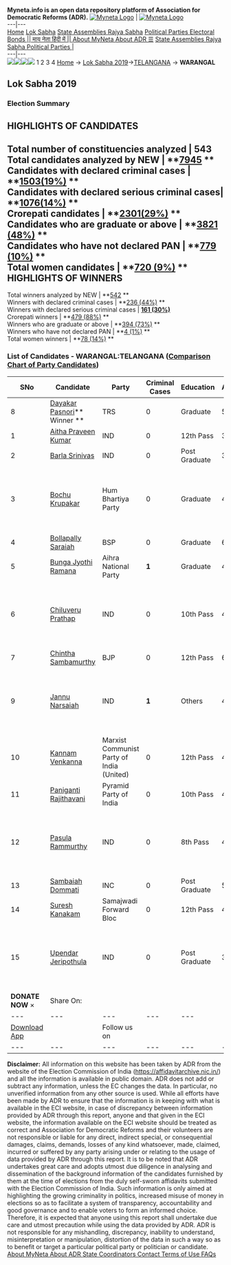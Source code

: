 **Myneta.info is an open data repository platform of Association for Democratic Reforms (ADR).**
[![Myneta Logo](https://www.myneta.info/lib/img/myneta-logo.png)](https://www.myneta.info/) | [![Myneta Logo](https://www.myneta.info/lib/img/adr-logo.png)](https://adrindia.org)  
---|---  
[Home](https://www.myneta.info/) [Lok Sabha](https://www.myneta.info/#ls "Lok Sabha") [ State Assemblies ](https://www.myneta.info/#sa "State Assemblies") [Rajya Sabha](https://www.myneta.info/#rs "Rajya Sabha") [Political Parties ](https://www.myneta.info/party "Political Parties") [ Electoral Bonds ](https://www.myneta.info/electoral_bonds "Electoral Bonds") [ || माय नेता हिंदी में || ](https://translate.google.co.in/translate?prev=hp&hl=en&js=y&u=www.myneta.info&sl=en&tl=hi&history_state0=) [ About MyNeta ](https://adrindia.org/content/about-myneta) [ About ADR ](https://adrindia.org/about-adr/who-we-are) [☰](javascript:void\(0\))
[ State Assemblies ](https://www.myneta.info/#sa "State Assemblies") [ Rajya Sabha ](https://www.myneta.info/#rs "Rajya Sabha") [ Political Parties ](https://www.myneta.info/party "Political Parties")
|   
---|---  
![](https://www.myneta.info/lib/img/banner/banner-1.png)![](https://www.myneta.info/lib/img/banner/banner-2.png)![](https://www.myneta.info/lib/img/banner/banner-3.png)![](https://www.myneta.info/lib/img/banner/banner-4.png)
1  2  3  4 
[Home](https://www.myneta.info/) → [Lok Sabha 2019](https://www.myneta.info/LokSabha2019/)→[TELANGANA](https://www.myneta.info/LokSabha2019/index.php?action=show_constituencies&state_id=69) → **WARANGAL**
### 
## Lok Sabha 2019
###  Election Summary 
HIGHLIGHTS OF CANDIDATES  
---  
Total number of constituencies analyzed |  543   
Total candidates analyzed by NEW | **[7945](https://www.myneta.info/LokSabha2019/index.php?action=summary&subAction=candidates_analyzed&sort=candidate#summary) **  
Candidates with declared criminal cases | **[1503(19%)](https://www.myneta.info/LokSabha2019/index.php?action=summary&subAction=crime&sort=candidate#summary) **  
Candidates with declared serious criminal cases| **[1076(14%)](https://www.myneta.info/LokSabha2019/index.php?action=summary&subAction=serious_crime&sort=candidate#summary) **  
Crorepati candidates | **[2301(29%)](https://www.myneta.info/LokSabha2019/index.php?action=summary&subAction=crorepati&sort=candidate#summary) **  
Candidates who are graduate or above | **[3821 (48%)](https://www.myneta.info/LokSabha2019/index.php?action=summary&subAction=education&sort=candidate#summary) **  
Candidates who have not declared PAN | **[779 (10%)](https://www.myneta.info/LokSabha2019/index.php?action=summary&subAction=without_pan&sort=candidate#summary) **  
Total women candidates | **[720 (9%)](https://www.myneta.info/LokSabha2019/index.php?action=summary&subAction=women_candidate&sort=candidate#summary) **  
HIGHLIGHTS OF WINNERS  
---  
Total winners analyzed by NEW | **[542](https://www.myneta.info/LokSabha2019/index.php?action=summary&subAction=winner_analyzed&sort=candidate#summary) **  
Winners with declared criminal cases | **[236 (44%)](https://www.myneta.info/LokSabha2019/index.php?action=summary&subAction=winner_crime&sort=candidate#summary) **  
Winners with declared serious criminal cases | **[161 (30%)](https://www.myneta.info/LokSabha2019/index.php?action=summary&subAction=winner_serious_crime&sort=candidate#summary)**  
Crorepati winners | **[479 (88%)](https://www.myneta.info/LokSabha2019/index.php?action=summary&subAction=winner_crorepati&sort=candidate#summary) **  
Winners who are graduate or above | **[394 (73%)](https://www.myneta.info/LokSabha2019/index.php?action=summary&subAction=winner_education&sort=candidate#summary) **  
Winners who have not declared PAN | **[4 (1%)](https://www.myneta.info/LokSabha2019/index.php?action=summary&subAction=winner_without_pan&sort=candidate#summary) **  
Total women winners | **[78 (14%)](https://www.myneta.info/LokSabha2019/index.php?action=summary&subAction=winner_women&sort=candidate#summary) **  
### List of Candidates - WARANGAL:TELANGANA ([Comparison Chart of Party Candidates](https://www.myneta.info/LokSabha2019/comparisonchart.php?constituency_id=863))
SNo | Candidate| Party| Criminal Cases| Education| Age| Total Assets| Liabilities  
---|---|---|---|---|---|---|---  
8  | [Dayakar Pasnori](https://www.myneta.info/LokSabha2019/candidate.php?candidate_id=5094)** Winner ** | TRS | 0 | Graduate| 51 | Rs 2,48,89,712 ~ 2 Crore+ | Rs 14,28,227 ~ 14 Lacs+  
1  | [Aitha Praveen Kumar](https://www.myneta.info/LokSabha2019/candidate.php?candidate_id=6875) | IND | 0 | 12th Pass| 35 | Rs 10,000 ~ 10 Thou+ | Rs 0 ~   
2  | [Barla Srinivas](https://www.myneta.info/LokSabha2019/candidate.php?candidate_id=5783) | IND | 0 | Post Graduate| 30 | Rs 15,000 ~ 15 Thou+ | Rs 0 ~   
3  | [Bochu Krupakar](https://www.myneta.info/LokSabha2019/candidate.php?candidate_id=6873) | Hum Bhartiya Party | 0 | Graduate| 45 | ![](https://myneta.info/image_v2.php?myneta_folder=LokSabha2019&candidate_id=6873&col=ta) | ![](https://myneta.info/image_v2.php?myneta_folder=LokSabha2019&candidate_id=6873&col=lia)  
4  | [Bollapally Saraiah](https://www.myneta.info/LokSabha2019/candidate.php?candidate_id=6870) | BSP | 0 | Graduate| 60 | Rs 96,66,781 ~ 96 Lacs+ | Rs 0 ~   
5  | [Bunga Jyothi Ramana](https://www.myneta.info/LokSabha2019/candidate.php?candidate_id=6872) | Aihra National Party | **1** | Graduate| 45 | Rs 16,65,000 ~ 16 Lacs+ | Rs 3,00,000 ~ 3 Lacs+  
6  | [Chiluveru Prathap](https://www.myneta.info/LokSabha2019/candidate.php?candidate_id=5775) | IND | 0 | 10th Pass| 48 | ![](https://myneta.info/image_v2.php?myneta_folder=LokSabha2019&candidate_id=5775&col=ta) | ![](https://myneta.info/image_v2.php?myneta_folder=LokSabha2019&candidate_id=5775&col=lia)  
7  | [Chintha Sambamurthy](https://www.myneta.info/LokSabha2019/candidate.php?candidate_id=6869) | BJP | 0 | 12th Pass| 65 | Rs 25,03,100 ~ 25 Lacs+ | Rs 6,60,000 ~ 6 Lacs+  
9  | [Jannu Narsaiah](https://www.myneta.info/LokSabha2019/candidate.php?candidate_id=6876) | IND | **1** | Others| 44 | ![](https://myneta.info/image_v2.php?myneta_folder=LokSabha2019&candidate_id=6876&col=ta) | ![](https://myneta.info/image_v2.php?myneta_folder=LokSabha2019&candidate_id=6876&col=lia)  
10  | [Kannam Venkanna](https://www.myneta.info/LokSabha2019/candidate.php?candidate_id=6871) | Marxist Communist Party of India (United) | 0 | 12th Pass| 42 | Rs 3,20,000 ~ 3 Lacs+ | Rs 0 ~   
11  | [Paniganti Rajithavani](https://www.myneta.info/LokSabha2019/candidate.php?candidate_id=4603) | Pyramid Party of India | 0 | 10th Pass| 46 | Rs 20,000 ~ 20 Thou+ | Rs 0 ~   
12  | [Pasula Rammurthy](https://www.myneta.info/LokSabha2019/candidate.php?candidate_id=6877) | IND | 0 | 8th Pass| 46 | ![](https://myneta.info/image_v2.php?myneta_folder=LokSabha2019&candidate_id=6877&col=ta) | ![](https://myneta.info/image_v2.php?myneta_folder=LokSabha2019&candidate_id=6877&col=lia)  
13  | [Sambaiah Dommati](https://www.myneta.info/LokSabha2019/candidate.php?candidate_id=5095) | INC | 0 | Post Graduate| 56 | Rs 1,22,11,566 ~ 1 Crore+ | Rs 55,52,696 ~ 55 Lacs+  
14  | [Suresh Kanakam](https://www.myneta.info/LokSabha2019/candidate.php?candidate_id=6874) | Samajwadi Forward Bloc | 0 | 12th Pass| 46 | Rs 62,40,000 ~ 62 Lacs+ | Rs 0 ~   
15  | [Upendar Jeripothula](https://www.myneta.info/LokSabha2019/candidate.php?candidate_id=5778) | IND | 0 | Post Graduate| 37 | ![](https://myneta.info/image_v2.php?myneta_folder=LokSabha2019&candidate_id=5778&col=ta) | ![](https://myneta.info/image_v2.php?myneta_folder=LokSabha2019&candidate_id=5778&col=lia)  
|  **DONATE NOW** × |  Share On:  | [](https://api.whatsapp.com/send?text=https%3A%2F%2Fmyneta.info%2Fpunjab2022%2Findex.php%3Faction%3Dshow_constituencies%26state_id%3D19) | [](https://www.facebook.com/sharer/sharer.php?u=https%3A%2F%2Fmyneta.info%2Fpunjab2022%2Findex.php%3Faction%3Dshow_constituencies%26state_id%3D19) | [](https://twitter.com/share?url=https%3A%2F%2Fmyneta.info%2Fpunjab2022%2Findex.php%3Faction%3Dshow_constituencies%26state_id%3D19)  
---|---|---|---|---  
| [ Download App ](https://play.google.com/store/apps/details?id=com.webrosoft.myneta1&pcampaignid=pcampaignidMKT-Other-global-all-co-prtnr-py-PartBadge-Mar2515-1) | [](https://play.google.com/store/apps/details?id=com.webrosoft.myneta1&pcampaignid=pcampaignidMKT-Other-global-all-co-prtnr-py-PartBadge-Mar2515-1) |  Follow us on  | [](https://www.facebook.com/adrindia.org/) | [](https://twitter.com/adrspeaks) | [](https://groups.google.com/g/national-election-watch?hl=en&pli=1) | [](https://www.instagram.com/adrspeaks/) | [](https://www.youtube.com/user/adrspeaks) | [](https://sharechat.com/profile/adrspeaks)  
---|---|---|---|---|---|---|---|---  
**Disclaimer:** All information on this website has been taken by ADR from the website of the Election Commission of India (https://affidavitarchive.nic.in/) and all the information is available in public domain. ADR does not add or subtract any information, unless the EC changes the data. In particular, no unverified information from any other source is used. While all efforts have been made by ADR to ensure that the information is in keeping with what is available in the ECI website, in case of discrepancy between information provided by ADR through this report, anyone and that given in the ECI website, the information available on the ECI website should be treated as correct and Association for Democratic Reforms and their volunteers are not responsible or liable for any direct, indirect special, or consequential damages, claims, demands, losses of any kind whatsoever, made, claimed, incurred or suffered by any party arising under or relating to the usage of data provided by ADR through this report. It is to be noted that ADR undertakes great care and adopts utmost due diligence in analysing and dissemination of the background information of the candidates furnished by them at the time of elections from the duly self-sworn affidavits submitted with the Election Commission of India. Such information is only aimed at highlighting the growing criminality in politics, increased misuse of money in elections so as to facilitate a system of transparency, accountability and good governance and to enable voters to form an informed choice. Therefore, it is expected that anyone using this report shall undertake due care and utmost precaution while using the data provided by ADR. ADR is not responsible for any mishandling, discrepancy, inability to understand, misinterpretation or manipulation, distortion of the data in such a way so as to benefit or target a particular political party or politician or candidate. 
[ About MyNeta ](https://adrindia.org/content/about-myneta) [ About ADR ](https://adrindia.org/about-adr/who-we-are) [ State Coordinators ](https://adrindia.org/about-adr/state-coordinators) [ Contact ](https://adrindia.org/contact-us) [ Terms of Use ](https://adrindia.org/content/adr-terms-use) [ FAQs ](https://adrindia.org/content/faqs)
